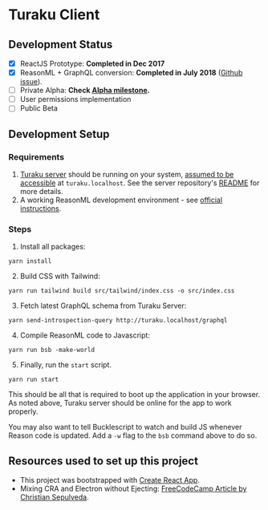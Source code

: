 # Turaku Client

## Development Status

- [x] ReactJS Prototype: **Completed in Dec 2017**
- [x] ReasonML + GraphQL conversion: **Completed in July 2018** ([Github issue](https://github.com/turakuapp/turaku-client/issues/1)).
- [ ] Private Alpha: **Check [Alpha milestone](https://github.com/turakuapp/turaku-client/milestone/1).**
- [ ] User permissions implementation
- [ ] Public Beta

## Development Setup

### Requirements

1. [Turaku server](https://github.com/turakuapp/turaku-server) should be running on your system, [assumed to be accessible](https://github.com/turakuapp/turaku-client/blob/master/src/utils/Api.re#L3) at `turaku.localhost`. See the server repository's [README](https://github.com/turakuapp/turaku-server/blob/master/README.md) for more details.
2. A working ReasonML development environment - see [official instructions](https://reasonml.github.io/docs/en/installation).

### Steps

1. Install all packages:

```
yarn install
```

2. Build CSS with Tailwind:

```
yarn run tailwind build src/tailwind/index.css -o src/index.css
```

3. Fetch latest GraphQL schema from Turaku Server:

```
yarn send-introspection-query http://turaku.localhost/graphql
```

4. Compile ReasonML code to Javascript:

```
yarn run bsb -make-world
```

5. Finally, run the `start` script.

```
yarn run start
```

This should be all that is required to boot up the application in your browser. As noted above, Turaku server should be online for the app to work properly.

You may also want to tell Bucklescript to watch and build JS whenever Reason code is updated. Add a `-w` flag to the `bsb` command above to do so.

## Resources used to set up this project

- This project was bootstrapped with [Create React App](https://github.com/facebookincubator/create-react-app).
- Mixing CRA and Electron without Ejecting: [FreeCodeCamp Article by Christian Sepulveda](https://medium.freecodecamp.org/building-an-electron-application-with-create-react-app-97945861647c).
